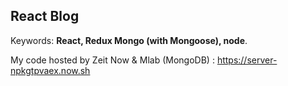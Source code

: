 ## React Blog

Keywords: **React, Redux Mongo (with Mongoose), node**.

My code hosted by Zeit Now & Mlab (MongoDB) : https://server-npkgtpvaex.now.sh
